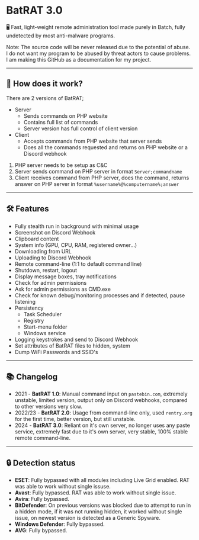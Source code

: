 # BatRAT 3.0
🖥️ Fast, light-weight remote administration tool made purely in Batch, fully undetected by most anti-malware programs.

Note: The source code will be never released due to the potential of abuse. I do not want my program to be abused by threat actors to cause problems. I am making this GitHub as a documentation for my project.

---

## 🔑 How does it work?
There are 2 versions of BatRAT;
- Server
  - Sends commands on PHP website
  - Contains full list of commands
  - Server version has full control of client version
- Client
  - Accepts commands from PHP website that server sends
  - Does all the commands requested and returns on PHP website or a Discord webhook

1) PHP server needs to be setup as C&C
2) Server sends command on PHP server in format `Server;commandname`
3) Client receives command from PHP server, does the command, returns answer on PHP server in format `%username%@%computername%;answer`

---

## 🛠️ Features 
- Fully stealth run in background with minimal usage
- Screenshot on Discord Webhook
- Clipboard content
- System info (GPU, CPU, RAM, registered owner...)
- Downloading from URL
- Uploading to Discord Webhook
- Remote command-line (1:1 to default command line)
- Shutdown, restart, logout
- Display message boxes, tray notifications
- Check for admin permissions
- Ask for admin permissions as CMD.exe
- Check for known debug/monitoring processes and if detected, pause listening
- Persistency
  - Task Scheduler
  - Registry
  - Start-menu folder
  - Windows service
- Logging keystrokes and send to Discord Webhook
- Set attributes of BatRAT files to hidden, system
- Dump WiFi Passwords and SSID's

---

## 📚 Changelog
  - 2021 - **BatRAT 1.0**: Manual command input on `pastebin.com`, extremely unstable, limited version, output only on Discord webhooks, compared to other versions very slow.
  - 2022/23 - **BatRAT 2.0**: Usage from command-line only, used `rentry.org` for the first time, better version, but still unstable.
  - 2024 - **BatRAT 3.0**: Reliant on it's own server, no longer uses any paste service, extremely fast due to it's own server, very stable, 100% stable remote command-line.

---

## 🔒 Detection status
  - **ESET**: Fully bypassed with all modules including Live Grid enabled. RAT was able to work without single issuse.
  - **Avast**: Fully bypassed. RAT was able to work without single issue.
  - **Avira**: Fully bypassed.
  - **BitDefender**: On previous versions was blocked due to attempt to run in a hidden mode, if it was not running hidden, it worked without single issue, on newest version is detected as a Generic Spyware.
  - **Windows Defender**: Fully bypassed.
  - **AVG**: Fully bypassed.
